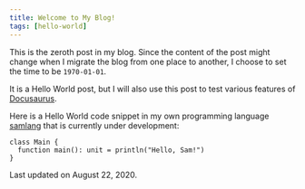 ```yaml
---
title: Welcome to My Blog!
tags: [hello-world]
---
```


This is the zeroth post in my blog. Since the content of the post might change when I migrate the
blog from one place to another, I choose to set the time to be `1970-01-01`.

It is a Hello World post, but I will also use this post to test
various features of [Docusaurus](https://github.com/facebook/docusaurus).

<!--truncate-->

Here is a Hello World code snippet in my own programming language
[samlang](https://github.com/SamChou19815/samlang) that is currently under development:

```samlang
class Main {
  function main(): unit = println("Hello, Sam!")
}
```

Last updated on August 22, 2020.
